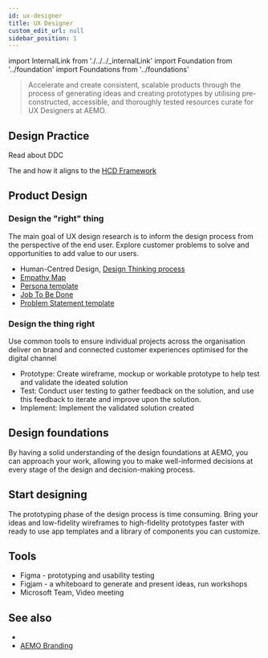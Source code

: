 ```yaml
---
id: ux-designer
title: UX Designer
custom_edit_url: null
sidebar_position: 1
---
```

import InternalLink from './../../_internalLink'
import Foundation from '../foundation'
import Foundations from '../foundations'

> Accelerate and create consistent, scalable products through the process of generating ideas and creating prototypes by utilising pre-constructed, accessible, and thoroughly tested resources curate for UX Designers at AEMO.

## Design Practice
Read about DDC <InternalLink url="https://aemocdr.atlassian.net/wiki/spaces/DDC/pages/80380105/Experience+and+Design+E+D" label="Experience Design Practice" />

The <InternalLink url="https://aemocdr.atlassian.net/wiki/spaces/DDC/pages/528580741/Initiative+Flow" label ="Initiative Flow" /> and how it aligns to the [HCD Framework](../hcd/hcd-intro)

## Product Design 

### Design the "right" thing

The main goal of UX design research is to inform the design process from the perspective of the end user. Explore customer problems to solve and opportunities to add value to our users.

 - Human-Centred Design, [Design Thinking process](https://www.figma.com/file/thlFIi4nMTEh7LmYLNPWGC/DesignOps?node-id=46%3A125&t=RqKOuZu9QdID4muS-1)
 - [Empathy Map](https://www.figma.com/file/thlFIi4nMTEh7LmYLNPWGC/DesignOps?node-id=204%3A1654&t=RqKOuZu9QdID4muS-1)
 - [Persona template](https://www.figma.com/file/thlFIi4nMTEh7LmYLNPWGC/DesignOps?node-id=204%3A1733&t=RqKOuZu9QdID4muS-1)
 - [Job To Be Done](https://www.figma.com/file/thlFIi4nMTEh7LmYLNPWGC/DesignOps?node-id=105%3A136&t=RqKOuZu9QdID4muS-1)
 - [Problem Statement template](https://www.figma.com/file/thlFIi4nMTEh7LmYLNPWGC/DesignOps?node-id=105%3A136&t=RqKOuZu9QdID4muS-1)


### Design the thing right
Use common tools to ensure individual projects across the organisation deliver on brand and connected customer experiences optimised for the digital channel

- Prototype: Create wireframe, mockup or workable prototype to help test and validate the ideated solution
- Test: Conduct user testing to gather feedback on the solution, and use this feedback to iterate and improve upon the solution.
- Implement: Implement the validated solution created


## Design foundations

By having a solid understanding of the design foundations at AEMO, you can approach your work, allowing you to make well-informed decisions at every stage of the design and decision-making process.

<Foundations>
    <Foundation name="design principles" />
    <Foundation name="colours" />
    <Foundation name="typography" />
    <Foundation name="icons" />
    <Foundation name="responsive" />
    <Foundation name="accessibility" />
</Foundations>


## Start designing

The prototyping phase of the design process is time consuming. Bring your ideas and low-fidelity wireframes to high-fidelity prototypes faster with ready to use app templates and a library of components you can customize.

<Foundations>
    <Foundation name="design tokens" />
    <Foundation name="library" />
    <Foundation name="figma" />
    <Foundation name="writing guideline" />
</Foundations>


## Tools

- Figma - prototyping and usability testing
- Figjam - a whiteboard to generate and present ideas, run workshops
- Microsoft Team, Video meeting


## See also
 -  <InternalLink url="https://aemocdr.atlassian.net/wiki/spaces/DDC/pages/1605632412/UX+terms+Glossary" label ="UX Glossary" />
 - [AEMO Branding](../../branding/logo)

 